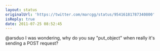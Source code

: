 ```yaml
---
layout: status
originalUrl: 'https://twitter.com/marcgg/status/95416181787340800'
isReply: true
date: 2011-07-25 08:52:45
---
```


@arsduo I was wondering, why do you say "put_object" when really it's sending a POST request?
